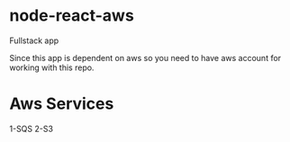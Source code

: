# node-react-aws
Fullstack app

 Since this app is dependent on aws so you need to have aws account for working with this repo.

 # Aws Services
  1-SQS
  2-S3
  
